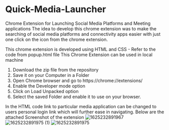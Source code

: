 # Quick-Media-Launcher
Chrome Extension for Launching Social Media Platforms and Meeting applications
The idea to develop this chrome extension was to make the searching of social media platforms and connectivity apps easier with just one click on the icon from the chrome extension.

This chrome extension is developed using HTML and CSS - Refer to the code from popup.html file
This Chrome Extension can be used in local machine 

1. Download the zip file from the repository
2. Save it on your Computer in a Folder
3. Open Chrome browser and go to https://chrome://extensions/ 
4. Enable the Developer mode option 
5. Click on Load Unpacked option 
6. Select the saved Folder and enable it to use on your browser.

In the HTML code link to particular media application can be changed to users personal login link which will further ease in navigating.
Below are the attached Screenshot of the extension
![1625232891967](https://user-images.githubusercontent.com/59816379/124355882-0fb59a00-dc31-11eb-9a02-659c2642861d.jpg)
![1625232891975 (1)](https://user-images.githubusercontent.com/59816379/124355955-5acfad00-dc31-11eb-818e-c11ecc1c62d5.jpg)
![1625232891975](https://user-images.githubusercontent.com/59816379/124355969-64f1ab80-dc31-11eb-999f-762288712aae.jpg)

